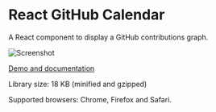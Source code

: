 # React GitHub Calendar

A React component to display a GitHub contributions graph.

![Screenshot](preview.png#1)

[Demo and documentation](https://grubersjoe.github.io/react-github-calendar/)

Library size: 18 KB (minified and gzipped)

Supported browsers: Chrome, Firefox and Safari.

